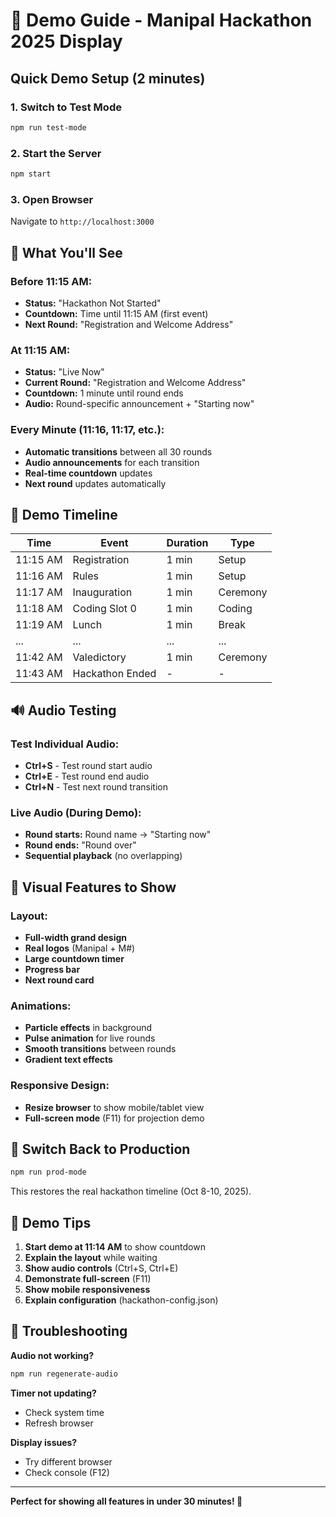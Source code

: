 # 🧪 Demo Guide - Manipal Hackathon 2025 Display

## Quick Demo Setup (2 minutes)

### 1. Switch to Test Mode
```bash
npm run test-mode
```

### 2. Start the Server
```bash
npm start
```

### 3. Open Browser
Navigate to `http://localhost:3000`

## 🎯 What You'll See

### **Before 11:15 AM:**
- **Status:** "Hackathon Not Started"
- **Countdown:** Time until 11:15 AM (first event)
- **Next Round:** "Registration and Welcome Address"

### **At 11:15 AM:**
- **Status:** "Live Now" 
- **Current Round:** "Registration and Welcome Address"
- **Countdown:** 1 minute until round ends
- **Audio:** Round-specific announcement + "Starting now"

### **Every Minute (11:16, 11:17, etc.):**
- **Automatic transitions** between all 30 rounds
- **Audio announcements** for each transition
- **Real-time countdown** updates
- **Next round** updates automatically

## 🎪 Demo Timeline

| Time | Event | Duration | Type |
|------|-------|----------|------|
| 11:15 AM | Registration | 1 min | Setup |
| 11:16 AM | Rules | 1 min | Setup |
| 11:17 AM | Inauguration | 1 min | Ceremony |
| 11:18 AM | Coding Slot 0 | 1 min | Coding |
| 11:19 AM | Lunch | 1 min | Break |
| ... | ... | ... | ... |
| 11:42 AM | Valedictory | 1 min | Ceremony |
| 11:43 AM | Hackathon Ended | - | - |

## 🔊 Audio Testing

### **Test Individual Audio:**
- **Ctrl+S** - Test round start audio
- **Ctrl+E** - Test round end audio
- **Ctrl+N** - Test next round transition

### **Live Audio (During Demo):**
- **Round starts:** Round name → "Starting now"
- **Round ends:** "Round over"
- **Sequential playback** (no overlapping)

## 🎨 Visual Features to Show

### **Layout:**
- **Full-width grand design**
- **Real logos** (Manipal + M#)
- **Large countdown timer**
- **Progress bar**
- **Next round card**

### **Animations:**
- **Particle effects** in background
- **Pulse animation** for live rounds
- **Smooth transitions** between rounds
- **Gradient text effects**

### **Responsive Design:**
- **Resize browser** to show mobile/tablet view
- **Full-screen mode** (F11) for projection demo

## 🔄 Switch Back to Production

```bash
npm run prod-mode
```

This restores the real hackathon timeline (Oct 8-10, 2025).

## 🎯 Demo Tips

1. **Start demo at 11:14 AM** to show countdown
2. **Explain the layout** while waiting
3. **Show audio controls** (Ctrl+S, Ctrl+E)
4. **Demonstrate full-screen** (F11)
5. **Show mobile responsiveness**
6. **Explain configuration** (hackathon-config.json)

## 🚨 Troubleshooting

**Audio not working?**
```bash
npm run regenerate-audio
```

**Timer not updating?**
- Check system time
- Refresh browser

**Display issues?**
- Try different browser
- Check console (F12)

---

**Perfect for showing all features in under 30 minutes! 🎊**
